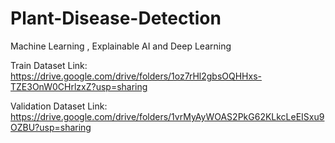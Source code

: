# Plant-Disease-Detection
Machine Learning , Explainable AI and Deep Learning

Train Dataset Link: https://drive.google.com/drive/folders/1oz7rHl2gbsOQHHxs-TZE3OnW0CHrlzxZ?usp=sharing

Validation Dataset Link: https://drive.google.com/drive/folders/1vrMyAyWOAS2PkG62KLkcLeEISxu9OZBU?usp=sharing
